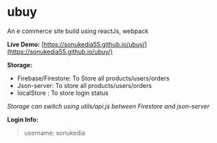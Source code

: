 # ubuy
An e commerce site build using reactJs, webpack

**Live Demo:** [https://sonukedia55.github.io/ubuy/](https://sonukedia55.github.io/ubuy/)

**Storage:**
* Firebase/Firestore: To Store all products/users/orders
* Json-server: To store all products/users/orders
* localStore : To store login status

*Storage can switch using utils/api.js between Firestore and json-server*

**Login Info:**
> username: sonukedia
